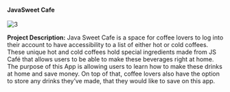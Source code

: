 <b>JavaSweet Cafe</b>
<br></br>
![3](https://user-images.githubusercontent.com/106282120/203226696-8793cafc-a7c7-43df-a5b6-d97ca687f52c.png)

<b>Project Description:</b>
Java Sweet Cafe is a space for coffee lovers to log into their account to have accessibility to a list of either hot or cold coffees. These unique hot and cold coffees hold special ingredients made from JS Café that allows users to be able to make these beverages right at home. The purpose of this App is allowing users to learn how to make these drinks at home and save money. On top of that, coffee lovers also have the option to store any drinks they’ve made, that they would like to save on this app.
